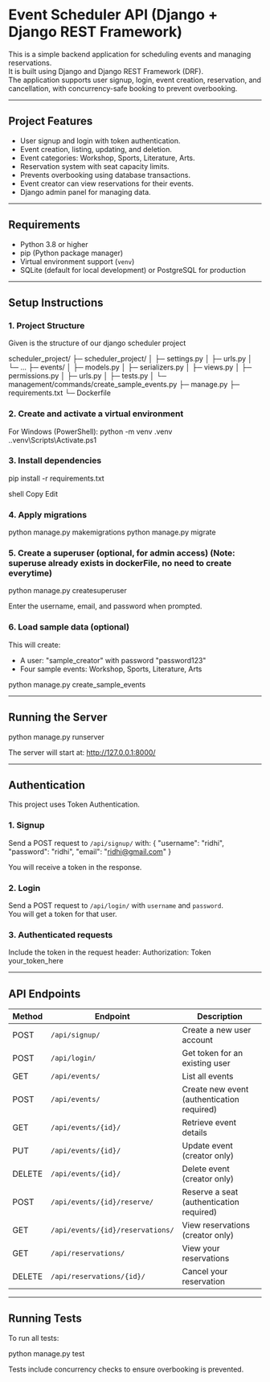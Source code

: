 # Event Scheduler API (Django + Django REST Framework)

This is a simple backend application for scheduling events and managing reservations.  
It is built using Django and Django REST Framework (DRF).  
The application supports user signup, login, event creation, reservation, and cancellation, with concurrency-safe booking to prevent overbooking.

---

## Project Features

- User signup and login with token authentication.
- Event creation, listing, updating, and deletion.
- Event categories: Workshop, Sports, Literature, Arts.
- Reservation system with seat capacity limits.
- Prevents overbooking using database transactions.
- Event creator can view reservations for their events.
- Django admin panel for managing data.

---

## Requirements

- Python 3.8 or higher
- pip (Python package manager)
- Virtual environment support (`venv`)
- SQLite (default for local development) or PostgreSQL for production

---

## Setup Instructions

### 1. Project Structure

Given is the structure of our django scheduler project

scheduler_project/
├─ scheduler_project/
│  ├─ settings.py
│  ├─ urls.py
│  └─ ...
├─ events/
│  ├─ models.py
│  ├─ serializers.py
│  ├─ views.py
│  ├─ permissions.py
│  ├─ urls.py
│  ├─ tests.py
│  └─ management/commands/create_sample_events.py
├─ manage.py
├─ requirements.txt
└─ Dockerfile

### 2. Create and activate a virtual environment

For Windows (PowerShell):
python -m venv .venv
..venv\Scripts\Activate.ps1

### 3. Install dependencies

pip install -r requirements.txt

shell
Copy
Edit

### 4. Apply migrations

python manage.py makemigrations
python manage.py migrate

### 5. Create a superuser (optional, for admin access) (Note: superuse already exists in dockerFile, no need to create everytime)

python manage.py createsuperuser

Enter the username, email, and password when prompted.

### 6. Load sample data (optional)

This will create:
- A user: "sample_creator" with password "password123"
- Four sample events: Workshop, Sports, Literature, Arts

python manage.py create_sample_events

---

## Running the Server

python manage.py runserver

The server will start at:
http://127.0.0.1:8000/

---

## Authentication

This project uses Token Authentication.

### 1. Signup

Send a POST request to `/api/signup/` with:
{
"username": "ridhi",
"password": "ridhi",
"email": "ridhi@gmail.com"
}

You will receive a token in the response.

### 2. Login

Send a POST request to `/api/login/` with `username` and `password`.  
You will get a token for that user.

### 3. Authenticated requests

Include the token in the request header:
Authorization: Token your_token_here

---

## API Endpoints

| Method | Endpoint                          | Description |
|--------|-----------------------------------|-------------|
| POST   | `/api/signup/`                    | Create a new user account |
| POST   | `/api/login/`                     | Get token for an existing user |
| GET    | `/api/events/`                    | List all events |
| POST   | `/api/events/`                    | Create new event (authentication required) |
| GET    | `/api/events/{id}/`               | Retrieve event details |
| PUT    | `/api/events/{id}/`               | Update event (creator only) |
| DELETE | `/api/events/{id}/`               | Delete event (creator only) |
| POST   | `/api/events/{id}/reserve/`       | Reserve a seat (authentication required) |
| GET    | `/api/events/{id}/reservations/`  | View reservations (creator only) |
| GET    | `/api/reservations/`              | View your reservations |
| DELETE | `/api/reservations/{id}/`         | Cancel your reservation |

---

## Running Tests

To run all tests:

python manage.py test

Tests include concurrency checks to ensure overbooking is prevented.